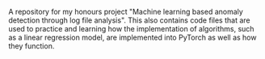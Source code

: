 A repository for my honours project "Machine learning based anomaly detection through log file analysis". This also contains code files that are used to practice and learning how the implementation of algorithms, such as a linear regression model, are implemented into PyTorch as well as how they function.
